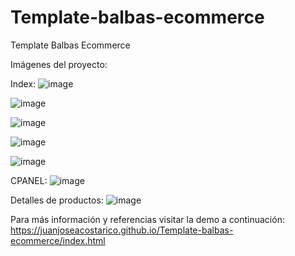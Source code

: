 # Template-balbas-ecommerce
Template Balbas Ecommerce

Imágenes del proyecto:


Index:
![image](https://github.com/JuanJoseAcostaRico/Template-balbas-ecommerce/assets/107359514/a05c28af-4daa-4166-903b-2fdad0abcede)

![image](https://github.com/JuanJoseAcostaRico/Template-balbas-ecommerce/assets/107359514/68d2b17b-20cc-424a-ad91-4aaa3e0e5096)

![image](https://github.com/JuanJoseAcostaRico/Template-balbas-ecommerce/assets/107359514/3925e6ce-c100-441b-8c45-e4334c6b7294)

![image](https://github.com/JuanJoseAcostaRico/Template-balbas-ecommerce/assets/107359514/04ec4033-cbd4-4dbf-915f-e1c0b571d150)

![image](https://github.com/JuanJoseAcostaRico/Template-balbas-ecommerce/assets/107359514/c18f8888-6ee5-4b81-81a8-7949b4b911c3)


CPANEL:
![image](https://github.com/JuanJoseAcostaRico/Template-balbas-ecommerce/assets/107359514/c498f1c0-d46f-45ee-af54-3a1b15659d54)


Detalles de productos:
![image](https://github.com/JuanJoseAcostaRico/Template-balbas-ecommerce/assets/107359514/eecbdcec-af0d-4e48-8e0b-06b0caea9161)

Para más información y referencias visitar la demo a continuación:
https://juanjoseacostarico.github.io/Template-balbas-ecommerce/index.html
